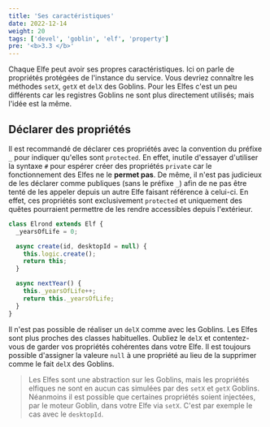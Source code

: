 ```yaml
---
title: 'Ses caractéristiques'
date: 2022-12-14
weight: 20
tags: ['devel', 'goblin', 'elf', 'property']
pre: '<b>3.3 </b>'
---
```


Chaque Elfe peut avoir ses propres caractéristiques. Ici on parle de propriétés
protégées de l'instance du service. Vous devriez connaître les méthodes `setX`,
`getX` et `delX` des Goblins. Pour les Elfes c'est un peu différents car les
registres Goblins ne sont plus directement utilisés; mais l'idée est la même.

## Déclarer des propriétés

Il est recommandé de déclarer ces propriétés avec la convention du préfixe `_`
pour indiquer qu'elles sont `protected`. En effet, inutile d'essayer d'utiliser
la syntaxe `#` pour espérer créer des propriétés `private` car le fonctionnement
des Elfes ne le **permet pas**. De même, il n'est pas judicieux de les déclarer
comme publiques (sans le préfixe `_`) afin de ne pas être tenté de les appeler
depuis un autre Elfe faisant référence à celui-ci. En effet, ces propriétés sont
exclusivement `protected` et uniquement des quêtes pourraient permettre de les
rendre accessibles depuis l'extérieur.

```js
class Elrond extends Elf {
  _yearsOfLife = 0;

  async create(id, desktopId = null) {
    this.logic.create();
    return this;
  }

  async nextYear() {
    this._yearsOfLife++;
    return this._yearsOfLife;
  }
}
```

Il n'est pas possible de réaliser un `delX` comme avec les Goblins. Les Elfes
sont plus proches des classes habituelles. Oubliez le `delX` et contentez-vous
de garder vos propriétés cohérentes dans votre Elfe. Il est toujours possible
d'assigner la valeure `null` à une propriété au lieu de la supprimer comme le
fait `delX` des Goblins.

> Les Elfes sont une abstraction sur les Goblins, mais les propriétés elfiques
> ne sont en aucun cas simulées par des `setX` et `getX` Goblins. Néanmoins il
> est possible que certaines propriétés soient injectées, par le moteur Goblin,
> dans votre Elfe via `setX`. C'est par exemple le cas avec le `desktopId`.
